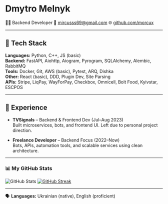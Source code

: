 # Dmytro Melnyk

👨‍💻 Backend Developer
📧 [mircusss69@gmail.com](mailto:mircusss69@gmail.com)
🌐 [github.com/morcux](https://github.com/morcux)

---

## 🚀 Tech Stack

**Languages:** Python, C++, JS (basic)  
**Backend:** FastAPI, Aiohttp, Aiogram, Pyrogram, SQLAlchemy, Alembic, RabbitMQ  
**Tools:** Docker, Git, AWS (basic), Pytest, ARQ, Dishka  
**Other:** React (basic), DDD, Plugin Dev, Site Parsing  
**APIs:** Stripe, LiqPay, WayForPay, Checkbox, Omnicell, Bolt Food, Kyivstar, ESCPOS

---

## 💼 Experience

- **TVSignals** – Backend & Frontend Dev (Jul–Aug 2023)  
  Built microservices, bots, and frontend UI. Left due to personal project direction.

- **Freelance Developer** – Backend Focus (2022–Now)  
  Bots, APIs, automation tools, and scalable services using clean architecture.

---
### 📊 My GitHub Stats

![GitHub Stats](https://github-readme-stats-git-master-morcuxs-projects.vercel.app/api?username=morcux&show_icons=true&count_private=true&theme=gruvbox)
[![GitHub Streak](https://streak-stats.demolab.com?user=morcux&theme=gruvbox)](https://git.io/streak-stats)

---

🗣️ **Languages:** Ukrainian (native), English (proficient)

